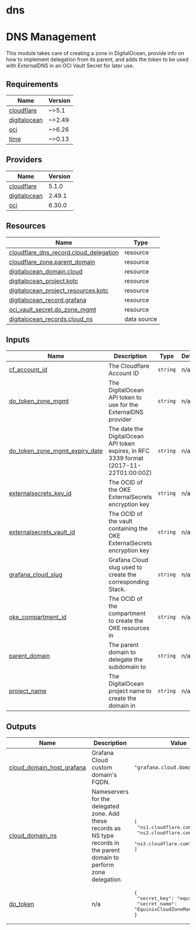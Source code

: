# dns

<!-- BEGIN_TF_DOCS -->
# DNS Management

This module takes care of creating a zone in DigitalOcean, provide info on how to implement delegation from its parent, and adds the token to be used with ExternalDNS in an OCI Vault Secret for later use.

## Requirements

| Name | Version |
|------|---------|
| <a name="requirement_cloudflare"></a> [cloudflare](#requirement\_cloudflare) | ~>5.1 |
| <a name="requirement_digitalocean"></a> [digitalocean](#requirement\_digitalocean) | ~>2.49 |
| <a name="requirement_oci"></a> [oci](#requirement\_oci) | ~>6.26 |
| <a name="requirement_time"></a> [time](#requirement\_time) | ~>0.13 |

## Providers

| Name | Version |
|------|---------|
| <a name="provider_cloudflare"></a> [cloudflare](#provider\_cloudflare) | 5.1.0 |
| <a name="provider_digitalocean"></a> [digitalocean](#provider\_digitalocean) | 2.49.1 |
| <a name="provider_oci"></a> [oci](#provider\_oci) | 6.30.0 |

## Resources

| Name | Type |
|------|------|
| [cloudflare_dns_record.cloud_delegation](https://registry.terraform.io/providers/cloudflare/cloudflare/latest/docs/resources/dns_record) | resource |
| [cloudflare_zone.parent_domain](https://registry.terraform.io/providers/cloudflare/cloudflare/latest/docs/resources/zone) | resource |
| [digitalocean_domain.cloud](https://registry.terraform.io/providers/digitalocean/digitalocean/latest/docs/resources/domain) | resource |
| [digitalocean_project.kotc](https://registry.terraform.io/providers/digitalocean/digitalocean/latest/docs/resources/project) | resource |
| [digitalocean_project_resources.kotc](https://registry.terraform.io/providers/digitalocean/digitalocean/latest/docs/resources/project_resources) | resource |
| [digitalocean_record.grafana](https://registry.terraform.io/providers/digitalocean/digitalocean/latest/docs/resources/record) | resource |
| [oci_vault_secret.do_zone_mgmt](https://registry.terraform.io/providers/oracle/oci/latest/docs/resources/vault_secret) | resource |
| [digitalocean_records.cloud_ns](https://registry.terraform.io/providers/digitalocean/digitalocean/latest/docs/data-sources/records) | data source |

## Inputs

| Name | Description | Type | Default | Required |
|------|-------------|------|---------|:--------:|
| <a name="input_cf_account_id"></a> [cf\_account\_id](#input\_cf\_account\_id) | The Cloudflare Account ID | `string` | n/a | yes |
| <a name="input_do_token_zone_mgmt"></a> [do\_token\_zone\_mgmt](#input\_do\_token\_zone\_mgmt) | The DigitalOcean API token to use for the ExternalDNS provider | `string` | n/a | yes |
| <a name="input_do_token_zone_mgmt_expiry_date"></a> [do\_token\_zone\_mgmt\_expiry\_date](#input\_do\_token\_zone\_mgmt\_expiry\_date) | The date the DigitalOcean API token expires, in RFC 3339 format (2017-11-22T01:00:00Z) | `string` | n/a | yes |
| <a name="input_externalsecrets_key_id"></a> [externalsecrets\_key\_id](#input\_externalsecrets\_key\_id) | The OCID of the OKE ExternalSecrets encryption key | `string` | n/a | yes |
| <a name="input_externalsecrets_vault_id"></a> [externalsecrets\_vault\_id](#input\_externalsecrets\_vault\_id) | The OCID of the vault containing the OKE ExternalSecrets encryption key | `string` | n/a | yes |
| <a name="input_grafana_cloud_slug"></a> [grafana\_cloud\_slug](#input\_grafana\_cloud\_slug) | Grafana Cloud slug used to create the corresponding Stack. | `string` | n/a | yes |
| <a name="input_oke_compartment_id"></a> [oke\_compartment\_id](#input\_oke\_compartment\_id) | The OCID of the compartment to create the OKE resources in | `string` | n/a | yes |
| <a name="input_parent_domain"></a> [parent\_domain](#input\_parent\_domain) | The parent domain to delegate the subdomain to | `string` | n/a | yes |
| <a name="input_project_name"></a> [project\_name](#input\_project\_name) | The DigitalOcean project name to create the domain in | `string` | n/a | yes |

## Outputs

| Name | Description | Value | Sensitive |
|------|-------------|-------|:---------:|
| <a name="output_cloud_domain_host_grafana"></a> [cloud\_domain\_host\_grafana](#output\_cloud\_domain\_host\_grafana) | Grafana Cloud custom domain's FQDN. | `"grafana.cloud.domain.com"` | no |
| <a name="output_cloud_domain_ns"></a> [cloud\_domain\_ns](#output\_cloud\_domain\_ns) | Nameservers for the delegated zone. Add these records as NS type records in the parent domain to perform zone delegation. | <pre>[<br/>  "ns1.cloudflare.com",<br/>  "ns2.cloudflare.com",<br/>  "ns3.cloudflare.com"<br/>]</pre> | no |
| <a name="output_do_token"></a> [do\_token](#output\_do\_token) | n/a | <pre>{<br/>  "secret_key": "equinix-token",<br/>  "secret_name": "EquinixCloudZoneManagement"<br/>}</pre> | no |
<!-- END_TF_DOCS -->
